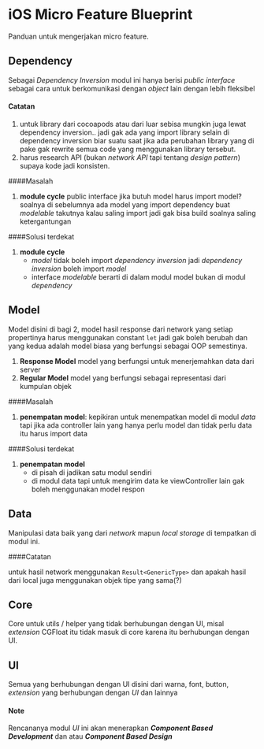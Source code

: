 # iOS Micro Feature Blueprint

Panduan untuk mengerjakan micro feature.



## Dependency

Sebagai *Dependency Inversion* modul ini hanya berisi *public interface* sebagai cara untuk berkomunikasi dengan *object* lain dengan lebih fleksibel

#### Catatan

1. untuk library dari cocoapods atau dari luar sebisa mungkin juga lewat dependency inversion.. jadi gak ada yang import library selain di dependency inversion biar suatu saat jika ada perubahan library yang di pake gak rewrite semua code yang menggunakan library tersebut.
2. harus research API (bukan *network API* tapi tentang *design pattern*) supaya kode jadi konsisten.

####Masalah

1. **module cycle** public interface jika butuh model harus import model? soalnya di sebelumnya ada model yang import dependency buat *modelable* takutnya kalau saling import jadi gak bisa build soalnya saling ketergantungan

####Solusi terdekat

1. **module cycle**
   * *model* tidak boleh import *dependency inversion* jadi *dependency inversion* boleh import *model*
   * interface *modelable* berarti di dalam modul model bukan di modul *dependency*



 ## Model

Model disini di bagi 2, model hasil response dari network yang setiap propertinya harus menggunakan constant `let` jadi gak boleh berubah dan yang kedua adalah model biasa yang berfungsi sebagai OOP semestinya.

1. **Response Model** model yang berfungsi untuk menerjemahkan data dari server
2. **Regular Model** model yang berfungsi sebagai representasi dari kumpulan objek

####Masalah

1. **penempatan model**: kepikiran untuk menempatkan model di modul *data* tapi jika ada controller lain yang hanya perlu model dan tidak perlu data itu harus import data

####Solusi terdekat

1. **penempatan model**
   * di pisah di jadikan satu modul sendiri
   * di modul data tapi untuk mengirim data ke viewController lain gak boleh menggunakan model respon



## Data

Manipulasi data baik yang dari *network* mapun *local storage* di tempatkan di modul ini.

####Catatan

untuk hasil network menggunakan `Result<GenericType>` dan apakah hasil dari local juga menggunakan objek tipe yang sama(?)



## Core

Core untuk utils / helper yang tidak berhubungan dengan UI, misal *extension* CGFloat itu tidak masuk di core karena itu berhubungan dengan UI.



## UI

Semua yang berhubungan dengan UI disini dari warna, font, button, *extension* yang berhubungan dengan *UI* dan lainnya

#### Note

Rencananya modul *UI* ini akan menerapkan ***Component Based Development*** dan atau ***Component Based Design***